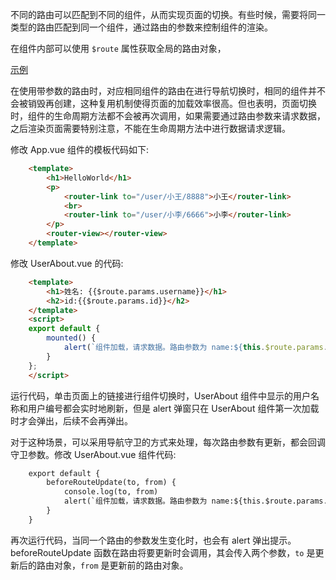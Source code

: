 
不同的路由可以匹配到不同的组件，从而实现页面的切换。有些时候，需要将同一类型的路由匹配到同一个组件，通过路由的参数来控制组件的渲染。

在组件内部可以使用 `$route` 属性获取全局的路由对象，

[示例](t/02_dynamic)

在使用带参数的路由时，对应相同组件的路由在进行导航切换时，相同的组件并不会被销毁再创建，这种复用机制使得页面的加载效率很高。但也表明，页面切换时，组件的生命周期方法都不会被再次调用，如果需要通过路由参数来请求数据，之后渲染页面需要特别注意，不能在生命周期方法中进行数据请求逻辑。

修改 App.vue 组件的模板代码如下:
```html
    <template>
        <h1>HelloWorld</h1>
        <p>
            <router-link to="/user/小王/8888">小王</router-link>
            <br>
            <router-link to="/user/小李/6666">小李</router-link>
        </p>
        <router-view></router-view>
    </template>
```

修改 UserAbout.vue 的代码:
```html
    <template>
        <h1>姓名: {{$route.params.username}}</h1>
        <h2>id:{{$route.params.id}}</h2>
    </template>
    <script>
    export default {
        mounted() {
            alert(`组件加载，请求数据。路由参数为 name:${this.$route.params.username} id:${this.$route.params.id}`)
        }
    };
    </script>
```
运行代码，单击页面上的链接进行组件切换时，UserAbout 组件中显示的用户名称和用户编号都会实时地刷新，但是 alert 弹窗只在 UserAbout 组件第一次加载时才会弹出，后续不会再弹出。

对于这种场景，可以采用导航守卫的方式来处理，每次路由参数有更新，都会回调守卫参数。修改 UserAbout.vue 组件代码:
```html
    export default {
        beforeRouteUpdate(to, from) {
            console.log(to, from)
            alert(`组件加载，请求数据。路由参数为 name:${this.$route.params.username} id:${this.$route.params.id}`)
        }
    }
```
再次运行代码，当同一个路由的参数发生变化时，也会有 alert 弹出提示。beforeRouteUpdate 函数在路由将要更新时会调用，其会传入两个参数，`to` 是更新后的路由对象，`from` 是更新前的路由对象。
